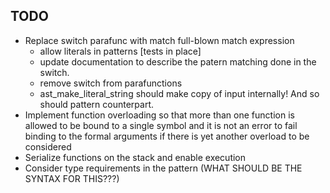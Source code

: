 TODO
----
- Replace switch parafunc with match full-blown match expression
    - allow literals in patterns [tests in place]
    - update documentation to describe the patern matching done in the switch.
    - remove switch from parafunctions
    - ast\_make\_literal\_string should make copy of input internally! And so should pattern counterpart.
- Implement function overloading so that more than one function is allowed to be bound to
  a single symbol and it is not an error to fail binding to the formal arguments if there
  is yet another overload to be considered
- Serialize functions on the stack and enable execution
- Consider type requirements in the pattern (WHAT SHOULD BE THE SYNTAX FOR THIS???)
